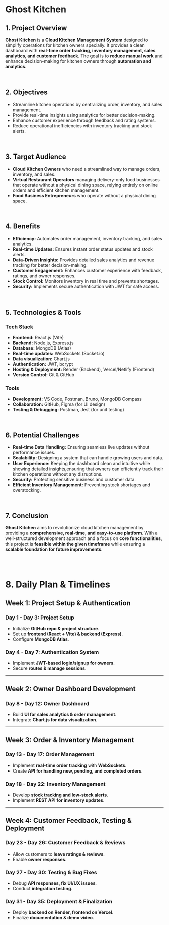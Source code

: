 # Ghost Kitchen

## 1. Project Overview
**Ghost Kitchen** is a **Cloud Kitchen Management System** designed to simplify operations for kitchen owners specially. It provides a clean dashboard with **real-time order tracking, inventory management, sales analytics, and customer feedback**. The goal is to **reduce manual work** and enhance decision-making for kitchen owners through **automation and analytics**.

<br>

## 2. Objectives
- Streamline kitchen operations by centralizing order, inventory, and sales management.
- Provide real-time insights using analytics for better decision-making.
- Enhance customer experience through feedback and rating systems.
- Reduce operational inefficiencies with inventory tracking and stock alerts.

<br>

## 3. Target Audience
-  **Cloud Kitchen Owners** who need a streamlined way to manage orders, inventory, and sales.  
- **Virtual Restaurant Operators** managing delivery-only food businesses that operate without a physical dining space, relying entirely on online orders and efficient kitchen management.
- **Food Business Entrepreneurs** who operate without a physical dining space.

<br>

## 4. Benefits

- **Efficiency:** Automates order management, inventory tracking, and sales analytics.  
- **Real-time Updates:** Ensures instant order status updates and stock alerts.  
- **Data-Driven Insights:** Provides detailed sales analytics and revenue tracking for better decision-making.  
- **Customer Engagement:** Enhances customer experience with feedback, ratings, and owner responses.  
- **Stock Control:** Monitors inventory in real time and prevents shortages.  
- **Security:** Implements secure authentication with JWT for safe access. 

<br>

## 5. Technologies & Tools

### **Tech Stack**
- **Frontend:** React.js (Vite)
- **Backend:** Node.js, Express.js
- **Database:** MongoDB (Atlas)
- **Real-time updates:** WebSockets (Socket.io)
- **Data visualization:** Chart.js
- **Authentication:** JWT, bcrypt
- **Hosting & Deployment:** Render (Backend), Vercel/Netlify (Frontend)
- **Version Control:** Git & GitHub

### **Tools**
- **Development:** VS Code, Postman, Bruno, MongoDB Compass
- **Collaboration:** GitHub, Figma (for UI design)
- **Testing & Debugging:** Postman, Jest (for unit testing)

<br>

## 6. Potential Challenges
- **Real-time Data Handling:** Ensuring seamless live updates without performance issues.
- **Scalability:** Designing a system that can handle growing users and data.
- **User Experience:** Keeping the dashboard clean and intuitive while showing detailed insights,ensuring that owners can efficiently track their kitchen operations without any disruptions.
- **Security:** Protecting sensitive business and customer data.
- **Efficient Inventory Management:** Preventing stock shortages and overstocking.

<br>

## 7. Conclusion
**Ghost Kitchen** aims to revolutionize cloud kitchen management by providing a **comprehensive, real-time, and easy-to-use platform**. With a well-structured development approach and a focus on **core functionalities**, this project is **feasible within the given timeframe** while ensuring a **scalable foundation for future improvements**.

<br>
<br>

# 8. Daily Plan & Timelines

## **Week 1: Project Setup & Authentication**
### **Day 1 - Day 3: Project Setup**
- Initialize **GitHub repo & project structure**.
- Set up **frontend (React + Vite) & backend (Express)**.
- Configure **MongoDB Atlas**.

### **Day 4 - Day 7: Authentication System**
- Implement **JWT-based login/signup for owners**.
- Secure **routes & manage sessions**.

---

## **Week 2: Owner Dashboard Development**
### **Day 8 - Day 12: Owner Dashboard**
- Build **UI for sales analytics & order management**.
- Integrate **Chart.js for data visualization**.

---

## **Week 3: Order & Inventory Management**
### **Day 13 - Day 17: Order Management**
- Implement **real-time order tracking** with **WebSockets**.
- Create **API for handling new, pending, and completed orders**.

### **Day 18 - Day 22: Inventory Management**
- Develop **stock tracking and low-stock alerts**.
- Implement **REST API for inventory updates**.

---

## **Week 4: Customer Feedback, Testing & Deployment**
### **Day 23 - Day 26: Customer Feedback & Reviews**
- Allow customers to **leave ratings & reviews**.
- Enable **owner responses**.

### **Day 27 - Day 30: Testing & Bug Fixes**
- Debug **API responses, fix UI/UX issues**.
- Conduct **integration testing**.

### **Day 31 - Day 35: Deployment & Finalization**
- Deploy **backend on Render, frontend on Vercel**.
- Finalize **documentation & demo video**.

